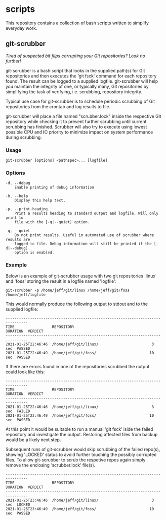 # scripts

This repository contains a collection of bash scripts written to simplify everyday work.


## git-scrubber

*Tired of suspected bit flips corrupting your Git repositories? Look no further!*

git-scrubber is a bash script that looks in the supplied path(s) for Git
repositories and then executes the 'git fsck' command for each repository found.
The result can be logged to a supplied logfile. git-scrubber will help you
maintain the integrity of one, or typically many, Git repositories by
simplifying the task of verifying, i.e. scrubbing, repository integrity.

Typical use case for git-scrubber is to schedule periodic scrubbing of Git
repositories from the crontab and log results to file.

git-scrubber will place a file named "scrubber.lock" inside the respective Git
repository while checking it to prevent further scrubbing until current
scrubbing has finished. Scrubber will also try to execute using lowest possible
CPU and IO priority to minimize impact on system performance during scrubbing.


### Usage

```
git-scrubber [options] <pathspec>... [logfile]
```

### Options

```
-d, --debug
    Enable printing of debug information

-h, --help
    Display this help text.

-p, --print-heading
    Print a results heading to standard output and logfile. Will only print to
    file with the [-q|--quiet] option.

-q, --quiet
    Do not print results. Useful in automated use of scrubber where results are
    logged to file. Debug information will still be printed if the [-d|--debug]
    option is enabled.
```


### Example

Below is an example of git-scrubber usage with two git repositories 'linux' and 'foss' storing the result in a logfile named 'logfile':

```
git-scrubber -p /home/jeff/git/linux /home/jeff/git/foss /home/jeff/logfile
```

This would normally produce the following output to stdout and to the supplied logfile:

```
--------------------------------------------------------------------------------
TIME                 REPOSITORY                                DURATION  VERDICT
--------------------------------------------------------------------------------
2021-01-25T22:46:46  /home/jeff/git/linux/                        3 sec  PASSED
2021-01-25T22:46:49  /home/jeff/git/foss/                        10 sec  PASSED
```

If there are errors found in one of the repositories scrubbed the output could look like this:

```
--------------------------------------------------------------------------------
TIME                 REPOSITORY                                DURATION  VERDICT
--------------------------------------------------------------------------------
2021-01-25T22:46:46  /home/jeff/git/linux/                        3 sec  FAILED
2021-01-25T22:46:49  /home/jeff/git/foss/                        10 sec  PASSED
```

At this point it would be suitable to run a manual 'git fsck' iside the failed
repository and investigate the output. Restoring affected files from backup
would be a likely next step.

Subsequent runs of git-scrubber would skip scrubbing of the failed repo(s), showing 'LOCKED' status to avoid further touching the possibly corrupted files. To allow git-scrubber to scrub the respetive repos again simply remove the enclosing 'scrubber.lock' file(s).

```
--------------------------------------------------------------------------------
TIME                 REPOSITORY                                DURATION  VERDICT
--------------------------------------------------------------------------------
2021-01-25T23:46:46  /home/jeff/git/linux/                        3 sec  LOCKED
2021-01-25T23:46:49  /home/jeff/git/foss/                        10 sec  PASSED
```
